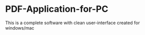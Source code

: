 # PDF-Application-for-PC
This is a complete software with clean user-interface created for windows/mac
